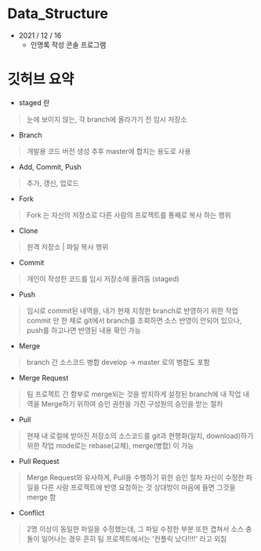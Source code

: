 # Data_Structure
- 2021 / 12 / 16
    - 인명록 작성 콘솔 프로그램


# 깃허브 요약

- staged 란
> 눈에 보이지 않는, 각 branch에 올라가기 전 임시 저장소

- Branch
> 개발용 코드 버전 생성
> 추후 master에 합치는 용도로 사용

- Add, Commit, Push
> 추가, 갱신, 업로드

- Fork
> Fork 는 자신의 저장소로 다른 사람의 프로젝트를 통째로 복사 하는 행위

- Clone
> 원격 저장소 | 파일 복사 행위

- Commit
> 개인이 작성한 코드를 임시 저장소에 올려둠 (staged)

- Push
> 임시로 commit된 내역을, 내가 현재 지정한 branch로 반영하기 위한 작업
> commit 만 한 채로 git에서 branch를 조회하면 소스 반영이 안되어 있으나, push를 하고나면 반영된 내용 확인 가능

- Merge
> branch 간 소스코드 병합
> develop -> master 로의 병합도 포함

- Merge Request
> 팀 프로젝트 간 함부로 merge되는 것을 방지하게 설정된 branch에 내 작업 내역을 Merge하기 위하여 승인 권한을 가진 구성원의 승인을 받는 절차

- Pull
> 현재 내 로컬에 받아진 저장소의 소스코드를 git과 현행화(일치, download)하기 위한 작업
> mode로는 rebase(교체), merge(병합) 이 가능

- Pull Request
> Merge Request와 유사하게, Pull을 수행하기 위한 승인 절차
> 자신이 수정한 파일을 다른 사람 프로젝트에 반영 요청하는 것
> 상대방이 마음에 들면 그것을 merge 함

- Conflict
> 2명 이상이 동일한 파일을 수정했는데, 그 파일 수정한 부분 또한 겹쳐서 소스 충돌이 일어나는 경우
> 흔히 팀 프로젝트에서는 '컨플릭 났다!!!!' 라고 외침